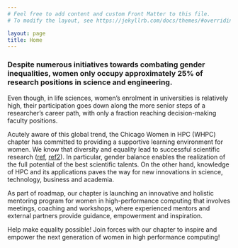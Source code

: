 ```yaml
---
# Feel free to add content and custom Front Matter to this file.
# To modify the layout, see https://jekyllrb.com/docs/themes/#overriding-theme-defaults

layout: page
title: Home 
---
```


### Despite numerous initiatives towards combating gender inequalities, women only occupy approximately 25% of research positions in science and engineering.

Even though, in life sciences, women’s enrolment in universities is relatively high, their participation goes down along the more senior steps of a researcher’s career path, with only a fraction reaching decision-making faculty positions.

Acutely aware of this global trend, the Chicago Women in HPC (WHPC) chapter has committed to providing a supportive learning environment for women. We know that diversity and equality lead to successful scientific research ([ref](https://hbr.org/2016/11/why-diverse-teams-are-smarter), [ref2](https://www.pnas.org/doi/10.1073/pnas.2200841119)). In particular, gender balance enables the realization of the full potential of the best scientific talents. On the other hand, knowledge of HPC and its applications paves the way for new innovations in science, technology, business and academia.

As part of roadmap, our chapter is launching an innovative and holistic mentoring program for women in high-performance computing that involves meetings, coaching and workshops, where experienced mentors and external partners provide guidance, empowerment and inspiration. 

Help make equality possible! Join forces with our chapter to inspire and empower the next generation of women in high performance computing!
